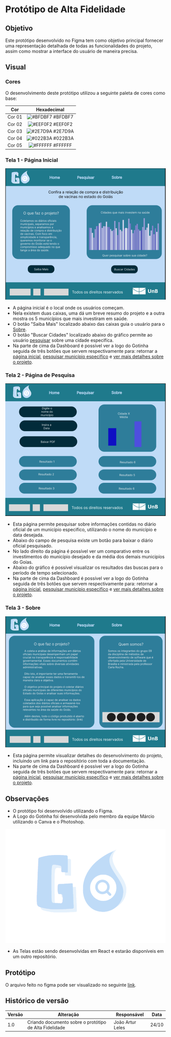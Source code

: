 # Protótipo de Alta Fidelidade

## Objetivo

Este protótipo desenvolvido no Figma tem como objetivo principal fornecer uma representação detalhada de todas as funcionalidades do projeto, assim como mostrar a interface do usuário de maneira precisa.

## Visual

### Cores

O desenvolvimento deste protótipo utilizou a seguinte paleta de cores como base:

| Cor               | Hexadecimal                                                |
| :---------------: | :--------------------------------------------------------: |
| Cor 01       | ![#BFDBF7](https://via.placeholder.com/10/BFDBF7?text=+) #BFDBF7 |
| Cor 02       | ![#EEF0F2](https://via.placeholder.com/10/EEF0F2?text=+) #EEF0F2 |
| Cor 03       | ![#2E7D9A](https://via.placeholder.com/10/2E7D9A?text=+) #2E7D9A |
| Cor 04       | ![#022B3A](https://via.placeholder.com/10/022B3A?text=+) #022B3A |
| Cor 05       | ![#FFFFFF](https://via.placeholder.com/10/FFFFFF?text=+) #FFFFFF |

### Tela 1 - Página Inicial

![Tela 1](./Imagens/PAF1.png)

- A página inicial é o local onde os usuários começam.
- Nela existem duas caixas, uma dá um breve resumo do projeto e a outra mostra os 5 municípios que mais investiram em saúde.
- O botão "Saiba Mais" localizado abaixo das caixas guia o usuário para o [Sobre](#tela-3---sobre).
- O botão "Buscar Cidades" localizado abaixo do gráfico permite ao usuário [pesquisar](#tela-2---página-de-pesquisa) sobre uma cidade especifíca.
- Na parte de cima da Dashboard é possível ver a logo do Gotinha seguida de três botões que servem respectivamente para: retornar a [página inicial](#tela-1---página-inicial), [pesquisar município especifíco](#tela-2---página-de-pesquisa) e [ver mais detalhes sobre o projeto](#tela-3---sobre).

### Tela 2 - Página de Pesquisa

![Tela 2](./Imagens/PAF2.png)

- Esta página permite pesquisar sobre informações contidas no diário oficial de um município especifico, utilizando o nome do município e data desejada.
- Abaixo do campo de pesquisa existe um botão para baixar o diário oficial pesquisado.
- No lado direito da página é possível ver um comparativo entre os investimentos do município desejado e da média dos demais municipíos do Goías.
- Abaixo do gráfico é possível visualizar os resultados das buscas para o período de tempo selecionado.
- Na parte de cima da Dashboard é possível ver a logo do Gotinha seguida de três botões que servem respectivamente para: retornar a [página inicial](#tela-1---página-inicial), [pesquisar município especifíco](#tela-2---página-de-pesquisa) e [ver mais detalhes sobre o projeto](#tela-3---sobre).

### Tela 3 - Sobre

![Tela 3](./Imagens/PAF3.png)

- Esta página permite visualizar detalhes do desenvolvimento do projeto, incluindo um link para o repositório com toda a documentação.
- Na parte de cima da Dashboard é possível ver a logo do Gotinha seguida de três botões que servem respectivamente para: retornar a [página inicial](#tela-1---página-inicial), [pesquisar município especifíco](#tela-2---página-de-pesquisa) e [ver mais detalhes sobre o projeto](#tela-3---sobre).


## Observações

- O protótipo foi desenvolvido utilizando o Figma.
- A Logo do Gotinha foi desenvolvida pelo membro da equipe Márcio utilizando o Canva e o Photoshop.

![Logo](./Imagens/Logo_Gotinha.png)

- As Telas estão sendo desenvolvidas em React e estarão disponíveis em um outro repositório.

## Protótipo

O arquivo feito no figma pode ser visualizado no seguinte [link](https://github.com/unb-mds/2023-2-Squad09/tree/main/Prot%C3%B3tipos/Prot%C3%B3tipo_Alta_Fidelidade).

## Histórico de versão

| Versão | Alteração | Responsável | Data |
| - | - | - | - |
| 1.0 | Criando documento sobre o protótipo de Alta Fidelidade | João Artur Leles | 24/10 |